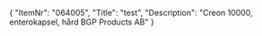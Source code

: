 {
  "ItemNr": "064005",
  "Title": "test",
  "Description": "Creon 10000, enterokapsel, hård BGP Products AB"
}